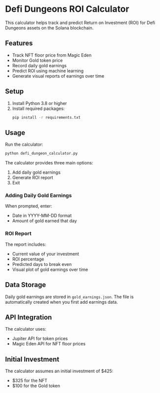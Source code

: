 # Defi Dungeons ROI Calculator

This calculator helps track and predict Return on Investment (ROI) for Defi Dungeons assets on the Solana blockchain.

## Features

- Track NFT floor price from Magic Eden
- Monitor Gold token price
- Record daily gold earnings
- Predict ROI using machine learning
- Generate visual reports of earnings over time

## Setup

1. Install Python 3.8 or higher
2. Install required packages:
   ```bash
   pip install -r requirements.txt
   ```

## Usage

Run the calculator:
```bash
python defi_dungeon_calculator.py
```

The calculator provides three main options:
1. Add daily gold earnings
2. Generate ROI report
3. Exit

### Adding Daily Gold Earnings
When prompted, enter:
- Date in YYYY-MM-DD format
- Amount of gold earned that day

### ROI Report
The report includes:
- Current value of your investment
- ROI percentage
- Predicted days to break even
- Visual plot of gold earnings over time

## Data Storage
Daily gold earnings are stored in `gold_earnings.json`. The file is automatically created when you first add earnings data.

## API Integration
The calculator uses:
- Jupiter API for token prices
- Magic Eden API for NFT floor prices

## Initial Investment
The calculator assumes an initial investment of $425:
- $325 for the NFT
- $100 for the Gold token 